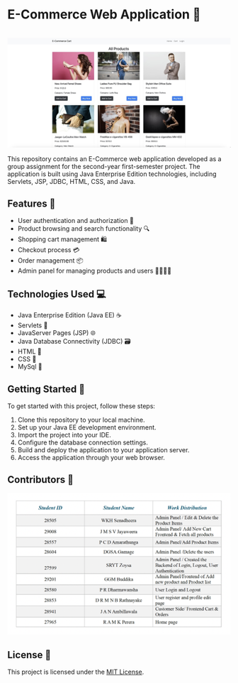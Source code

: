 # E-Commerce Web Application 🛒
<br>
<img src="WebPreview.jpeg">

This repository contains an E-Commerce web application developed as a group assignment for the second-year first-semester project. The application is built using Java Enterprise Edition technologies, including Servlets, JSP, JDBC, HTML, CSS, and Java.

## Features 🚀

- User authentication and authorization 🔐
- Product browsing and search functionality 🔍
- Shopping cart management 🛍️
- Checkout process 💳
- Order management 📦
- Admin panel for managing products and users 👩‍💼👨‍💼

## Technologies Used 💻

- Java Enterprise Edition (Java EE) ☕
- Servlets 🔄
- JavaServer Pages (JSP) 🌐
- Java Database Connectivity (JDBC) 🗃️
- HTML 📝
- CSS 🎨
- MySql 🛒

## Getting Started 🏁

To get started with this project, follow these steps:

1. Clone this repository to your local machine.
2. Set up your Java EE development environment.
3. Import the project into your IDE.
4. Configure the database connection settings.
5. Build and deploy the application to your application server.
6. Access the application through your web browser.

## Contributors 👥

<img src="ContributionList.png">

## License 📄

This project is licensed under the [MIT License](LICENSE).
